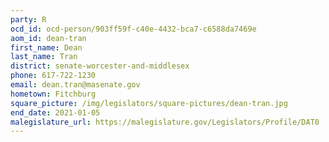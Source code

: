 ```yaml
---
party: R
ocd_id: ocd-person/903ff59f-c40e-4432-bca7-c6588da7469e
aom_id: dean-tran
first_name: Dean
last_name: Tran
district: senate-worcester-and-middlesex
phone: 617-722-1230
email: dean.tran@masenate.gov
hometown: Fitchburg
square_picture: /img/legislators/square-pictures/dean-tran.jpg
end_date: 2021-01-05
malegislature_url: https://malegislature.gov/Legislators/Profile/DAT0
---
```

